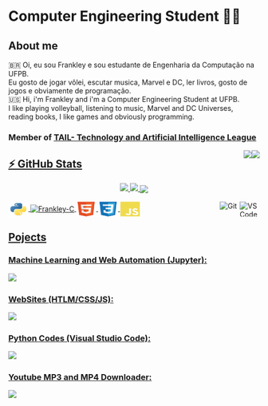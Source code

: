 # Computer Engineering Student 👨‍💻
 ## About me 

 🇧🇷 Oi, eu sou Frankley e sou estudante de Engenharia da Computação na UFPB.
<br/>Eu gosto de jogar vôlei, escutar musica, Marvel e DC, ler livros, gosto de jogos e obviamente de programação.
<br/> 🇺🇸 Hi, i'm Frankley and i'm a Computer Engineering Student at UFPB.
<br/> I like playing volleyball, listening to music, Marvel and DC Universes, reading books, I like games and obviously programming.

### Member of [TAIL- Technology and Artificial Intelligence League](https://github.com/TailUFPB)

<div style="display: inline_block">
<a href="https://www.instagram.com/frankley.kaiky/"><img align="right" height="20" src="https://github.com/anirudhbelwadi/anirudhbelwadi/blob/master/images/insta.png">
<a href="https://www.linkedin.com/in/franky03/"><img align="right" height="20" src="https://github.com/anirudhbelwadi/anirudhbelwadi/blob/master/images/linkedin.png"> 
</div>

## ⚡ GitHub Stats

<div align="center">
  <a href="https://github.com/Franky03">
  <img height="160em" src="https://github-readme-stats.vercel.app/api?username=Franky03&show_icons=true&theme=github_dark&include_all_commits=true&count_private=true"/>
  <img height="160em" src="https://github-readme-stats.vercel.app/api/top-langs/?username=Franky03&exclude_repo=PythonProjects&layout=compact&langs_count=8&theme=github_dark"/>
  <img align = "center" src = "https://github-profile-trophy.vercel.app/?username=Franky03&title=Commit,Stars,Repositories,PullRequest,Followers&theme=darkhub" />
</div>
<div style="display: inline_block"><br>
  <img align="center" alt="Frankley-Python" height="30" width="40" src="https://raw.githubusercontent.com/devicons/devicon/master/icons/python/python-original.svg">
  <img align="center" alt="Frankley-C" height="30" width="40" src="https://cdn.jsdelivr.net/gh/devicons/devicon/icons/c/c-original.svg">
  <img align="center" alt="Frankley-HTML" height="30" width="40" src="https://raw.githubusercontent.com/devicons/devicon/master/icons/html5/html5-original.svg">
  <img align="center" alt="Frankley-CSS" height="30" width="40" src="https://raw.githubusercontent.com/devicons/devicon/master/icons/css3/css3-original.svg">
  <img align="center" alt="Frankley-Js" height="30" width="40" src="https://raw.githubusercontent.com/devicons/devicon/master/icons/javascript/javascript-plain.svg">
  <img align="right" alt="VSCode" height="30" width="40" src="https://cdn.jsdelivr.net/gh/devicons/devicon/icons/vscode/vscode-original.svg" />
  <img align="right" alt="Git" height="30" width="40" src="https://cdn.jsdelivr.net/gh/devicons/devicon/icons/git/git-original.svg" />
</div>
  
  ##
 
 ## Pojects
 
 <div style="display: inline_block">
<h3>Machine Learning and Web Automation (Jupyter):</h3>
 <a href="https://github.com/Franky03/PythonProjects"><img height="28.5" src="https://img.shields.io/badge/Made%20with-Jupyter-orange?style=for-the-badge&logo=Jupyter">
<h3>WebSites (HTLM/CSS/JS):</h3>
 <a href="https://linktr.ee/frankyy03"><img height="27.5" src="http://ForTheBadge.com/images/badges/built-by-developers.svg">
<h3>Python Codes (Visual Studio Code):</h3>
 <a href="https://github.com/Franky03/MyCodes/blob/main/README.md"><img height="30" src="http://ForTheBadge.com/images/badges/made-with-python.svg">
<h3>Youtube MP3 and MP4 Downloader:</h3>
 <a href="https://github.com/Franky03/YoutubeDownloader"><img height="30" src="http://ForTheBadge.com/images/badges/made-with-python.svg">
</div>
 
